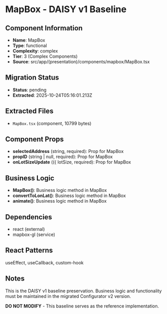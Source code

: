 # MapBox - DAISY v1 Baseline

## Component Information

- **Name**: MapBox
- **Type**: functional
- **Complexity**: complex
- **Tier**: 3 (Complex Components)
- **Source**: src/app/(presentation)/components/mapbox/MapBox.tsx

## Migration Status

- **Status**: pending
- **Extracted**: 2025-10-24T05:16:01.213Z

## Extracted Files

- `MapBox.tsx` (component, 10799 bytes)

## Component Props

- **selectedAddress** (string, required): Prop for MapBox
- **propID** (string | null, required): Prop for MapBox
- **onLotSizeUpdate** (({ lotSize, required): Prop for MapBox

## Business Logic

- **MapBox()**: Business logic method in MapBox
- **convertToLonLat()**: Business logic method in MapBox
- **animate()**: Business logic method in MapBox

## Dependencies

- react (external)
- mapbox-gl (service)

## React Patterns

useEffect, useCallback, custom-hook

## Notes

This is the DAISY v1 baseline preservation. Business logic and functionality
must be maintained in the migrated Configurator v2 version.

**DO NOT MODIFY** - This baseline serves as the reference implementation.
